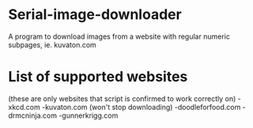 # Serial-image-downloader
A program to download images from a website with regular numeric subpages, ie. kuvaton.com

# List of supported websites #
(these are only websites that script is confirmed to work correctly on)
-xkcd.com
-kuvaton.com (won't stop downloading)
-doodleforfood.com
-drmcninja.com
-gunnerkrigg.com
